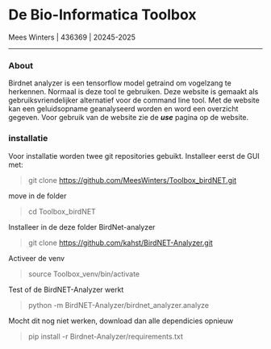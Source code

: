 
# De Bio-Informatica Toolbox
Mees Winters | 436369 | 20245-2025
___

### About
Birdnet analyzer is een tensorflow model getraind om vogelzang te herkennen. 
Normaal is deze tool te gebruiken. Deze website is gemaakt als gebruiksvriendelijker alternatief voor de command line tool.
Met de website kan een geluidsopname geanalyseerd worden en word een overzicht gegeven. Voor gebruik van de website zie de ***use*** pagina op de website.

### installatie

Voor installatie worden twee git repositories gebuikt. Installeer eerst de GUI met:

> git clone https://github.com/MeesWinters/Toolbox_birdNET.git
>

move in de folder

> cd Toolbox_birdNET
> 

Installeer in de deze folder BirdNet-analyzer

> git clone https://github.com/kahst/BirdNET-Analyzer.git
> 

Activeer de venv 

> source Toolbox_venv/bin/activate
> 
 
Test of de BirdNET-Analyzer werkt

> python -m BirdNET-Analyzer/birdnet_analyzer.analyze

Mocht dit nog niet werken, download dan alle dependicies opnieuw
> pip install -r Birdnet-Analyzer/requirements.txt



